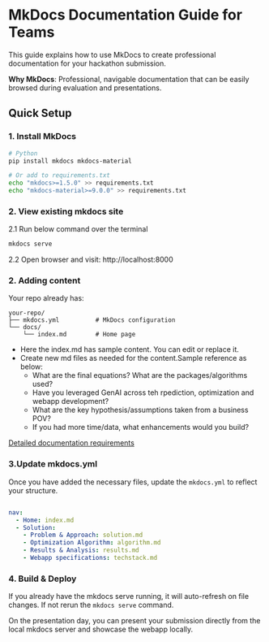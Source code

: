 # MkDocs Documentation Guide for Teams

This guide explains how to use MkDocs to create professional documentation for your hackathon submission.


**Why MkDocs**: Professional, navigable documentation that  can  be easily browsed during evaluation and presentations.


## Quick Setup

### 1. Install MkDocs
```bash
# Python
pip install mkdocs mkdocs-material

# Or add to requirements.txt
echo "mkdocs>=1.5.0" >> requirements.txt
echo "mkdocs-material>=9.0.0" >> requirements.txt
```

### 2. View existing mkdocs site
2.1 Run below command over the terminal
```bash
mkdocs serve
```
2.2 Open browser and visit: http://localhost:8000


### 2. Adding content
Your repo already has:
```
your-repo/
├── mkdocs.yml          # MkDocs configuration
└── docs/
    └── index.md        # Home page
```

- Here the index.md has sample content. You can edit or replace it.
- Create new md files as needed for the content.Sample reference as below:
  - What are the final equations? What are the packages/algorithms used? 
  - Have you leveraged GenAI across teh rpediction, optimization and webapp development?
  - What are the key hypothesis/assumptions taken from a business POV? 
  - If you had more time/data, what enhancements would you build? 

[Detailed documentation requirements](https://anheuserbuschinbev-my.sharepoint.com/:w:/r/personal/pearlnova_antony_ab-inbev_com/Documents/My%20Documents/instructions.docx?d=w9a258a87d64b4911bd76874b7c6057c0&csf=1&web=1&e=DhIJqF)
### 3.Update mkdocs.yml 

Once you have added the necessary files, update the `mkdocs.yml` to reflect your structure. 

```yaml

nav:
  - Home: index.md
  - Solution:
    - Problem & Approach: solution.md
    - Optimization Algorithm: algorithm.md
    - Results & Analysis: results.md
    - Webapp specifications: techstack.md
```

### 4. Build & Deploy

If you already have the mkdocs serve running, it will auto-refresh on file changes.
If not rerun the `mkdocs serve` command.

On the presentation day, you can present your submission directly from the local mkdocs server and showcase the webapp locally.